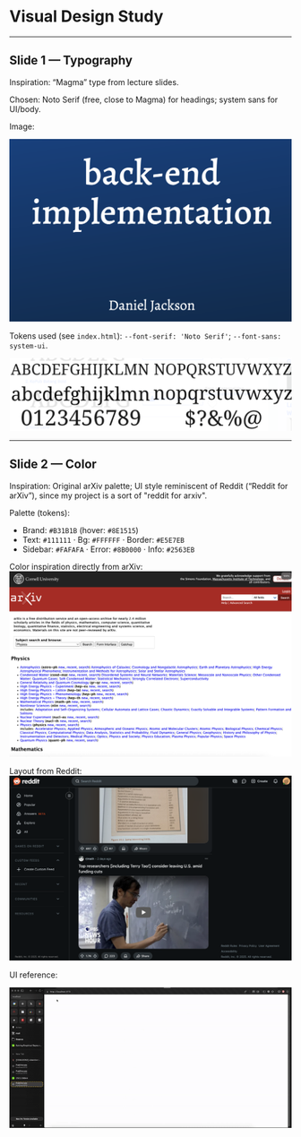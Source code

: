 # Visual Design Study

---

## Slide 1 — Typography

Inspiration: “Magma” type from lecture slides.

Chosen: Noto Serif (free, close to Magma) for headings; system sans for UI/body.

Image:

![Magma inspiration](./magma.png)

Tokens used (see `index.html`): `--font-serif: 'Noto Serif'`; 
`--font-sans: system-ui`.

![noto serif](./noto_serif.png)

---

## Slide 2 — Color

Inspiration: Original arXiv palette; UI style reminiscent of Reddit (“Reddit for arXiv”), since my project is a sort of "reddit for arxiv".

Palette (tokens):

- Brand: `#B31B1B` (hover: `#8E1515`)
- Text: `#111111` · Bg: `#FFFFFF` · Border: `#E5E7EB`
- Sidebar: `#FAFAFA` · Error: `#8B0000` · Info: `#2563EB`

Color inspiration directly from arXiv:
![arXiv palette](./arxiv.png)

Layout from Reddit:
![reddit layout](./reddit.png)

UI reference:

![UI sample](../demo_new.gif)


